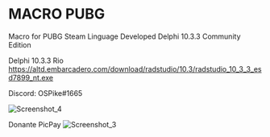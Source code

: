 # MACRO PUBG
Macro for PUBG Steam 
Linguage Developed Delphi 10.3.3 Community Edition

Delphi 10.3.3 Rio
https://altd.embarcadero.com/download/radstudio/10.3/radstudio_10_3_3_esd7899_nt.exe

Discord: OSPike#1665

![Screenshot_4](https://user-images.githubusercontent.com/8331362/140666956-b66a2165-a9d2-4ab2-a757-e805240ede47.png)



Donante PicPay
![Screenshot_3](https://user-images.githubusercontent.com/8331362/140658458-5e388607-b83b-4702-ba90-439b595ca5b5.png)
